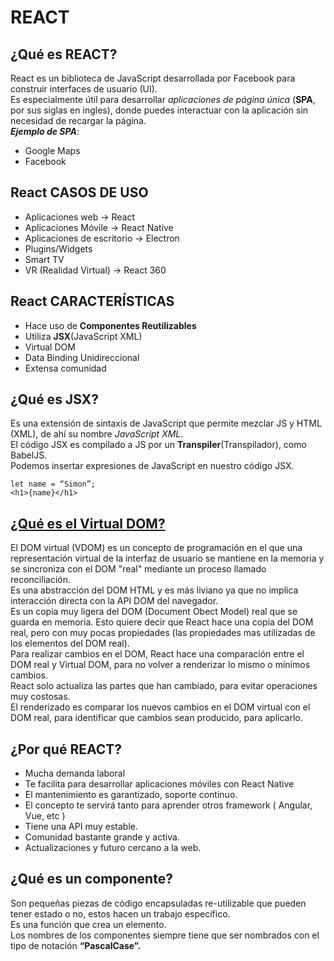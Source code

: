 # REACT

## ¿Qué es REACT?

React es un biblioteca de JavaScript desarrollada por Facebook para construir interfaces de usuario (UI).  
Es especialmente útil para desarrollar _aplicaciones de página única_ (**SPA**, por sus siglas en ingles), donde puedes interactuar con la aplicación sin necesidad de recargar la página.  
_**Ejemplo de SPA**_:

- Google Maps
- Facebook

## React CASOS DE USO

- Aplicaciones web -> React
- Aplicaciones Móvile -> React Native
- Aplicaciones de escritorio -> Electron
- Plugins/Widgets
- Smart TV
- VR (Realidad Virtual) -> React 360

## React CARACTERÍSTICAS

- Hace uso de **Componentes Reutilizables**
- Utiliza **JSX**(JavaScript XML)
- Virtual DOM
- Data Binding Unidireccional
- Extensa comunidad

## ¿Qué es JSX?

Es una extensión de sintaxis de JavaScript que permite mezclar JS y HTML (XML), de ahí su nombre _JavaScript XML_.  
El código JSX es compilado a JS por un **Transpiler**(Transpilador), como BabelJS.  
Podemos insertar expresiones de JavaScript en nuestro código JSX.

```
let name = “Simon”;
<h1>{name}</h1>
```

## [¿Qué es el Virtual DOM?](https://youtu.be/EJgNlZpSEBI?si=i_PlvxdpfuDap6QI)

El DOM virtual (VDOM) es un concepto de programación en el que una representación virtual de la interfaz de usuario se mantiene en la memoria y se sincroniza con el DOM "real" mediante un proceso llamado reconciliación.  
Es una abstracción del DOM HTML y es más liviano ya que no implica interacción directa con la API DOM del navegador.  
Es un copia muy ligera del DOM (Document Obect Model) real que se guarda en memoria. Esto quiere decir que React hace una copia del DOM real, pero con muy pocas propiedades (las propiedades mas utilizadas de los elementos del DOM real).  
Para realizar cambios en el DOM, React hace una comparación entre el DOM real y Virtual DOM, para no volver a renderizar lo mismo o mínimos cambios.  
React solo actualiza las partes que han cambiado, para evitar operaciones muy costosas.  
El renderizado es comparar los nuevos cambios en el DOM virtual con el DOM real, para identificar que cambios sean producido, para aplicarlo.

## ¿Por qué REACT?

- Mucha demanda laboral
- Te facilita para desarrollar aplicaciones móviles con React Native
- El mantenimiento es garantizado, soporte continuo.
- El concepto te servirá tanto para aprender otros framework ( Angular, Vue, etc )
- Tiene una API muy estable.
- Comunidad bastante grande y activa.
- Actualizaciones y futuro cercano a la web.

## ¿Qué es un componente?

Son pequeñas piezas de código encapsuladas re-utilizable que pueden tener estado o no, estos hacen un trabajo específico.  
Es una función que crea un elemento.  
Los nombres de los componentes siempre tiene que ser nombrados con el tipo de notación **“PascalCase”.**
